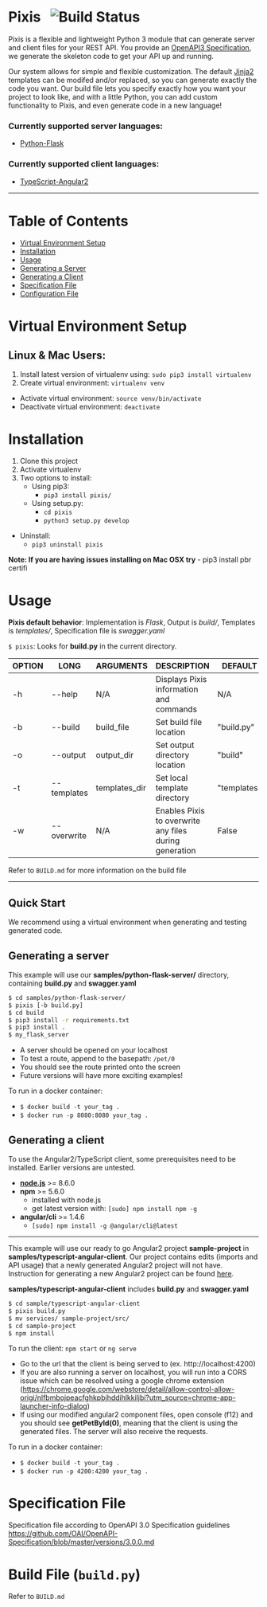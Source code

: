 # **Pixis**  &nbsp; ![Build Status](https://travis-ci.org/microservice-tools/pixis.svg?branch=dev)

Pixis is a flexible and lightweight Python 3 module that can generate server and client files for your REST API. You provide an [OpenAPI3 Specification](https://github.com/OAI/OpenAPI-Specification/blob/master/versions/3.0.0.md), we generate the skeleton code to get your API up and running.

Our system allows for simple and flexible customization. The default [Jinja2](http://jinja.pocoo.org/docs/2.10/) templates can be modifed and/or replaced, so you can generate exactly the code you want. Our build file lets you specify exactly how you want your project to look like, and with a little Python, you can add custom functionality to Pixis, and even generate code in a new language!

### Currently supported server languages:
- [Python-Flask](http://flask.pocoo.org/)

### Currently supported client languages: 
- [TypeScript-Angular2](https://angular.io/)
---

# Table of Contents
* [Virtual Environment Setup](#virtual-environment-setup)
* [Installation](#installation)
* [Usage](#usage)
* [Generating a Server](#generating-a-server)
* [Generating a Client](#generating-a-client)
* [Specification File](#specification-file)
* [Configuration File](#configuration-file)

# Virtual Environment Setup
## Linux & Mac Users:
1. Install latest version of virtualenv using: `sudo pip3 install virtualenv`
2. Create virtual environment: 
`virtualenv venv`
- Activate virtual environment: 
`source venv/bin/activate`
- Deactivate virtual environment:
`deactivate`
# Installation
1. Clone this project
2. Activate virtualenv
3. Two options to install: 
    - Using pip3:
        - `pip3 install pixis/`
    - Using setup.py:
        - `cd pixis`
        - `python3 setup.py develop`
- Uninstall:
    - `pip3 uninstall pixis`

**Note: If you are having issues installing on Mac OSX try**
    - pip3 install pbr certifi

# Usage
**Pixis default behavior**: Implementation is *Flask*, Output is *build/*, Templates is *templates/*, Specification file is *swagger.yaml*

`$ pixis`: Looks for **build.py** in the current directory.

| OPTION | LONG        | ARGUMENTS     | DESCRIPTION                                            | DEFAULT     |
|--------|-------------|---------------|--------------------------------------------------------|-------------|
| -h     | --help      | N/A           | Displays Pixis information and commands                | N/A         |
| -b     | --build     | build_file    | Set build file location                                | "build.py"  |
| -o     | --output    | output_dir    | Set output directory location                          | "build"     |
| -t     | --templates | templates_dir | Set local template directory                           | "templates" |
| -w     | --overwrite | N/A           | Enables Pixis to overwrite any files during generation | False       |


Refer to `BUILD.md` for more information on the build file

---

## **Quick Start**

We recommend using a virtual environment when generating and testing generated code.

## Generating a server

This example will use our **samples/python-flask-server/** directory, containing **build.py** and **swagger.yaml**

```bash
$ cd samples/python-flask-server/
$ pixis [-b build.py]
$ cd build
$ pip3 install -r requirements.txt
$ pip3 install .
$ my_flask_server
```

- A server should be opened on your localhost
- To test a route, append to the basepath: `/pet/0`
- You should see the route printed onto the screen
- Future versions will have more exciting examples!
    
To run in a docker container:
-   `$ docker build -t your_tag .`
-   `$ docker run -p 8080:8080 your_tag .`

## Generating a client
To use the Angular2/TypeScript client, some prerequisites need to be installed. Earlier versions are untested.
- [**node.js**](https://nodejs.org/en/) >= 8.6.0 
- **npm** >= 5.6.0 
    - installed with node.js
    - get latest version with: `[sudo] npm install npm -g`
- **angular/cli** >= 1.4.6 
    - `[sudo] npm install -g @angular/cli@latest`

---

This example will use our ready to go Angular2 project **sample-project** in **samples/typescript-angular-client**. Our project contains edits (imports and API usage) that a newly generated Angular2 project will not have. Instruction for generating a new Angular2 project can be found [here](https://cli.angular.io/).

**samples/typescript-angular-client** includes **build.py** and **swagger.yaml**

```bash
$ cd sample/typescript-angular-client
$ pixis build.py
$ mv services/ sample-project/src/
$ cd sample-project
$ npm install
```
To run the client: `npm start` or `ng serve`
- Go to the url that the client is being served to (ex. http://localhost:4200)
- If you are also running a server on localhost, you will run into a CORS issue which can be resolved using a google chrome extension (https://chrome.google.com/webstore/detail/allow-control-allow-origi/nlfbmbojpeacfghkpbjhddihlkkiljbi?utm_source=chrome-app-launcher-info-dialog)
- If using our modified angular2 component files, open console (f12) and you should see **getPetById(0)**, meaning that the client is using the generated files. The server will also receive the requests.

To run in a docker container:
- `$ docker build -t your_tag .`
- `$ docker run -p 4200:4200 your_tag .`


# Specification File
Specification file according to OpenAPI 3.0 Specification guidelines
https://github.com/OAI/OpenAPI-Specification/blob/master/versions/3.0.0.md

# Build File (`build.py`)
Refer to `BUILD.md`
